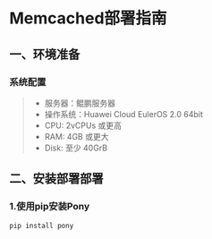 # Memcached部署指南

## ‌一、环境准备
### 系统配置
> -  服务器：鲲鹏服务器
> -  操作系统：Huawei Cloud EulerOS 2.0 64bit 
> - CPU: 2vCPUs 或更高
> - RAM: 4GB 或更大
> - Disk: 至少 40GrB

## ‌二、安装部署部署

### 1.使用pip安装Pony
```bash
pip install pony 
```